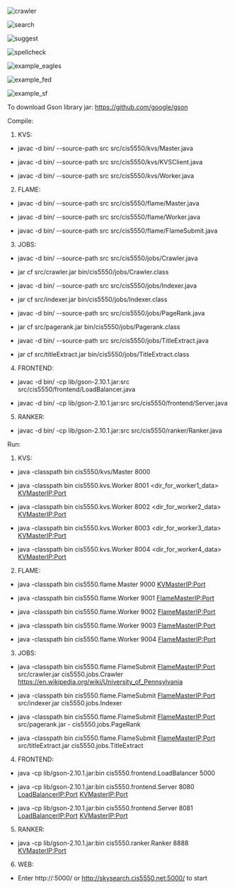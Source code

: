 <p><img src="https://github.com/zhihua-zhang/SkySearch/blob/main/asset/crawler.png" alt="crawler" title="Crawler Workflow"/></p>
<p><img src="https://github.com/zhihua-zhang/SkySearch/blob/main/asset/search.png" alt="search" title="Search Workflow"/></p>
<p><img src="https://github.com/zhihua-zhang/SkySearch/blob/main/asset/suggest.png" alt="suggest" title="Search Suggestion"/></p>
<p><img src="https://github.com/zhihua-zhang/SkySearch/blob/main/asset/spellcheck.png" alt="spellcheck" title="Search Spellcheck"/></p>
<p><img src="https://github.com/zhihua-zhang/SkySearch/blob/main/asset/example_eagles.png" alt="example_eagles" title="Search 'eagles philly'"/></p>
<p><img src="https://github.com/zhihua-zhang/SkySearch/blob/main/asset/example_fed.png" alt="example_fed" title="Search 'fed reserve interest rate'"/></p>
<p><img src="https://github.com/zhihua-zhang/SkySearch/blob/main/asset/example_sf.png" alt="example_sf" title="Search 'visiting san francisco'"/></p>


To download Gson library jar: https://github.com/google/gson


Compile:

1. KVS:

- javac -d bin/ --source-path src src/cis5550/kvs/Master.java 

- javac -d bin/ --source-path src src/cis5550/kvs/KVSClient.java

- javac -d bin/ --source-path src src/cis5550/kvs/Worker.java


2. FLAME:

- javac -d bin/ --source-path src src/cis5550/flame/Master.java

- javac -d bin/ --source-path src src/cis5550/flame/Worker.java

- javac -d bin/ --source-path src src/cis5550/flame/FlameSubmit.java


3. JOBS:

- javac -d bin/ --source-path src src/cis5550/jobs/Crawler.java

- jar cf src/crawler.jar bin/cis5550/jobs/Crawler.class

- javac -d bin/ --source-path src src/cis5550/jobs/Indexer.java

- jar cf src/indexer.jar bin/cis5550/jobs/Indexer.class

- javac -d bin/ --source-path src src/cis5550/jobs/PageRank.java

- jar cf src/pagerank.jar bin/cis5550/jobs/Pagerank.class

- javac -d bin/ --source-path src src/cis5550/jobs/TitleExtract.java

- jar cf src/titleExtract.jar bin/cis5550/jobs/TitleExtract.class


4. FRONTEND:

- javac -d bin/ -cp lib/gson-2.10.1.jar:src src/cis5550/frontend/LoadBalancer.java

- javac -d bin/ -cp lib/gson-2.10.1.jar:src src/cis5550/frontend/Server.java


5. RANKER:

- javac -d bin/ -cp lib/gson-2.10.1.jar:src src/cis5550/ranker/Ranker.java


Run:

1. KVS:

- java -classpath bin cis5550/kvs/Master 8000

- java -classpath bin cis5550.kvs.Worker 8001 <dir_for_worker1_data> <KVMasterIP:Port>

- java -classpath bin cis5550.kvs.Worker 8002 <dir_for_worker2_data> <KVMasterIP:Port>

- java -classpath bin cis5550.kvs.Worker 8003 <dir_for_worker3_data> <KVMasterIP:Port>

- java -classpath bin cis5550.kvs.Worker 8004 <dir_for_worker4_data> <KVMasterIP:Port>


2. FLAME:

- java -classpath bin cis5550.flame.Master 9000 <KVMasterIP:Port>

- java -classpath bin cis5550.flame.Worker 9001 <FlameMasterIP:Port>

- java -classpath bin cis5550.flame.Worker 9002 <FlameMasterIP:Port>

- java -classpath bin cis5550.flame.Worker 9003 <FlameMasterIP:Port>

- java -classpath bin cis5550.flame.Worker 9004 <FlameMasterIP:Port>


3. JOBS:

- java -classpath bin cis5550.flame.FlameSubmit <FlameMasterIP:Port> src/crawler.jar cis5550.jobs.Crawler https://en.wikipedia.org/wiki/University_of_Pennsylvania

- java -classpath bin cis5550.flame.FlameSubmit <FlameMasterIP:Port> src/indexer.jar cis5550.jobs.Indexer

- java -classpath bin cis5550.flame.FlameSubmit <FlameMasterIP:Port> src/pagerank.jar - cis5550.jobs.PageRank

- java -classpath bin cis5550.flame.FlameSubmit <FlameMasterIP:Port> src/titleExtract.jar cis5550.jobs.TitleExtract


4. FRONTEND:

- java -cp lib/gson-2.10.1.jar:bin cis5550.frontend.LoadBalancer 5000

- java -cp lib/gson-2.10.1.jar:bin cis5550.frontend.Server 8080 <LoadBalancerIP:Port> <KVMasterIP:Port>

- java -cp lib/gson-2.10.1.jar:bin cis5550.frontend.Server 8081 <LoadBalancerIP:Port> <KVMasterIP:Port>

5. RANKER:

- java -cp lib/gson-2.10.1.jar:bin cis5550.ranker.Ranker 8888 <KVMasterIP:Port>

6. WEB:

- Enter http://<LoadBalancerIP>:5000/ or http://skysearch.cis5550.net:5000/ to start
